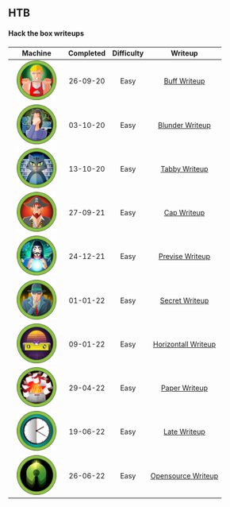 ## HTB

#### Hack the box writeups

| Machine                                   | Completed | Difficulty | Writeup                                  |
|:-----------------------------------------:|:---------:|:----------:|:----------------------------------------:|
| <img width=80% src="img/buff.png">        | 26-09-20  | Easy       | [Buff Writeup](./writeups/buff.md)       |
| <img width=80% src="img/blunder.png">     | 03-10-20  | Easy       | [Blunder Writeup](./writeups/blunder.md) |
| <img width=80% src="img/tabby.png">       | 13-10-20  | Easy       | [Tabby Writeup](./writeups/tabby.md)     |
| <img width=80% src="img/cap.png">         | 27-09-21  | Easy       | [Cap Writeup](./writeups/cap.md)         |
| <img width=80% src="img/previse.png">     | 24-12-21  | Easy       | [Previse Writeup](./writeups/previse.md) |
| <img width=80% src="img/secret.png">      | 01-01-22  | Easy       | [Secret Writeup](./writeups/secret.md)   |
| <img width=80% src="img/horizontall.png"> | 09-01-22  | Easy       | [Horizontall Writeup](./writeups/horizontall.md)   |
| <img width=80% src="img/paper.png">       | 29-04-22  | Easy       | [Paper Writeup](./writeups/paper.md)     |
| <img width=80% src="img/late.png">        | 19-06-22  | Easy       | [Late Writeup](./writeups/late.md)     |
| <img width=80% src="img/opensource.png">  | 26-06-22  | Easy       | [Opensource Writeup](./writeups/opensource.md)     |
